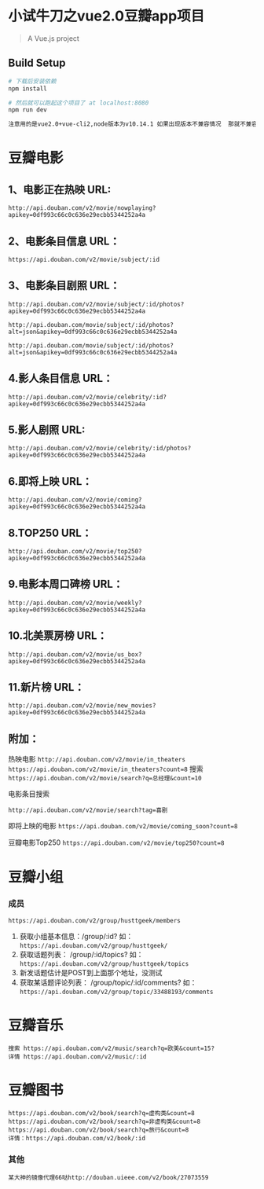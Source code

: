 # 小试牛刀之vue2.0豆瓣app项目

> A Vue.js project

## Build Setup

``` bash
# 下载后安装依赖
npm install

# 然后就可以跑起这个项目了 at localhost:8080
npm run dev

注意用的是vue2.0+vue-cli2,node版本为v10.14.1 如果出现版本不兼容情况  那就不兼容吧 哈哈！！
```

# 豆瓣电影

## 1、电影正在热映 URL:

``http://api.douban.com/v2/movie/nowplaying?apikey=0df993c66c0c636e29ecbb5344252a4a``

## 2、电影条目信息 URL：

``https://api.douban.com/v2/movie/subject/:id``

## 3、电影条目剧照 URL：

``http://api.douban.com/v2/movie/subject/:id/photos?apikey=0df993c66c0c636e29ecbb5344252a4a``

``http://api.douban.com/movie/subject/:id/photos?alt=json&apikey=0df993c66c0c636e29ecbb5344252a4a``

``http://api.douban.com/movie/subject/:id/photos?alt=json&apikey=0df993c66c0c636e29ecbb5344252a4a``

## 4.影人条目信息 URL：

``http://api.douban.com/v2/movie/celebrity/:id?apikey=0df993c66c0c636e29ecbb5344252a4a``

## 5.影人剧照 URL:

 ``http://api.douban.com/v2/movie/celebrity/:id/photos?apikey=0df993c66c0c636e29ecbb5344252a4a``

## 6.即将上映 URL：

``http://api.douban.com/v2/movie/coming?apikey=0df993c66c0c636e29ecbb5344252a4a``

## 8.TOP250 URL：

``http://api.douban.com/v2/movie/top250?apikey=0df993c66c0c636e29ecbb5344252a4a``

## 9.电影本周口碑榜 URL：

`http://api.douban.com/v2/movie/weekly?apikey=0df993c66c0c636e29ecbb5344252a4a`

## 10.北美票房榜 URL：

``http://api.douban.com/v2/movie/us_box?apikey=0df993c66c0c636e29ecbb5344252a4a``

## 11.新片榜 URL：

`http://api.douban.com/v2/movie/new_movies?apikey=0df993c66c0c636e29ecbb5344252a4a`

## 附加：

热映电影
`http://api.douban.com/v2/movie/in_theaters`
`https://api.douban.com/v2/movie/in_theaters?count=8`
搜索
`https://api.douban.com/v2/movie/search?q=总经理&count=10`

电影条目搜索

`http://api.douban.com/v2/movie/search?tag=喜剧`

即将上映的电影
`https://api.douban.com/v2/movie/coming_soon?count=8`

豆瓣电影Top250
`https://api.douban.com/v2/movie/top250?count=8`

# 豆瓣小组

### 成员

`https://api.douban.com/v2/group/husttgeek/members`

1. 获取小组基本信息：/group/:id? 如：`https://api.douban.com/v2/group/husttgeek/`
2. 获取话题列表： /group/:id/topics? 如：`https://api.douban.com/v2/group/husttgeek/topics`
3. 新发话题估计是POST到上面那个地址，没测试  
4. 获取某话题评论列表： /group/topic/:id/comments? 如：`https://api.douban.com/v2/group/topic/33488193/comments`

# 豆瓣音乐

```
搜索 https://api.douban.com/v2/music/search?q=欧美&count=15?
详情 https://api.douban.com/v2/music/:id
```

# 豆瓣图书

```
https://api.douban.com/v2/book/search?q=虚构类&count=8
https://api.douban.com/v2/book/search?q=非虚构类&count=8
https://api.douban.com/v2/book/search?q=旅行&count=8
详情：https://api.douban.com/v2/book/:id
```

### 其他

`某大神的镜像代理66哒http://douban.uieee.com/v2/book/27073559 `
